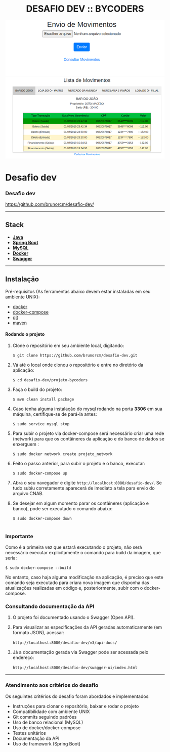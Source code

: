 <h1 align="center"> DESAFIO DEV :: BYCODERS </h1>

![Screenshot](https://github.com/brunorcm/desafio-dev/blob/main/imagens/cadastro.png)
![Screenshot](https://github.com/brunorcm/desafio-dev/blob/main/imagens/consulta.png)

# Desafio dev
### Desafio dev 

https://github.com/brunorcm/desafio-dev/

---

## Stack

- [**Java**](https://www.java.com/pt-BR/) 
- [**Spring Boot**](https://spring.io/projects/spring-boot) 
- [**MySQL**](https://www.mysql.com/) 
- [**Docker**](https://www.docker.com/) 
- [**Swagger**](https://swagger.io/specification/)

---

## Instalação

Pré-requisitos (As ferramentas abaixo devem estar instaladas em seu ambiente UNIX):

- [docker](https://www.docker.com/)
- [docker-compose](https://docs.docker.com/compose/)
- [git](https://git-scm.com/)
- [maven](https://maven.apache.org/)


#### Rodando o projeto


1. Clone o repositório em seu ambiente local, digitando:
    ```
    $ git clone https://github.com/brunorcm/desafio-dev.git
    ```
1. Vá até o local onde clonou o repositório e entre no diretório da aplicação:
    ```
    $ cd desafio-dev/projeto-bycoders 
    
    ```
1. Faça o build do projeto:
    ```
    $ mvn clean install package    
    
    ```
1. Caso tenha alguma instalação do mysql rodando na porta <b>3306</b> em sua máquina, certifique-se de pará-la antes:
     ```
    $ sudo service mysql stop
1. Para subir o projeto via docker-compose será necessário criar uma rede (network) para que os contâineres da aplicação e do banco de dados se enxerguem :
     ```
    $ sudo docker network create projeto_network
    
1. Feito o passo anterior, para subir o projeto e o banco, executar:
     ```
    $ sudo docker-compose up
    
    ```
1. Abra o seu navegador e digite `http://localhost:8080/desafio-dev/`. Se tudo subiu corretamente aparecerá de imediato a tela para envio do arquivo CNAB.

1. Se desejar em algum momento parar os contâineres (aplicação e banco), pode ser executado o comando abaixo:
     ```
    $ sudo docker-compose down
       
     ```
 
### Importante
    
Como é a primeira vez que estará executando o projeto, não será necessário executar explicitamente o comando para build da imagem, que seria:
    
    $ sudo docker-compose --build
    
    
No entanto, caso haja alguma modificação na aplicação, é preciso que este comando seja executado para criara nova imagem que disponha das atualizações realizadas em código e, posteriormente, subir com o docker-compose.


### Consultando documentação da API

1. O projeto foi documentado usando o Swagger (Open API).

1. Para visualizar as especificações da API geradas automaticamente (em formato JSON), acessar:

    
    `http://localhost:8080/desafio-dev/v3/api-docs/`
    
1. Já a documentação gerada via Swagger pode ser acessada pelo endereço:

    `http://localhost:8080/desafio-dev/swagger-ui/index.html`    

---

### Atendimento aos critérios do desafio

Os seguintes critérios do desafio foram abordados e implementados:
- Instruções para clonar o repositório, baixar e rodar o projeto
- Compatibilidade com ambiente UNIX
- Git commits seguindo padrões
- Uso de banco relacional (MySQL)
- Uso de docker/docker-compose
- Testes unitários
- Documentação da API 
- Uso de framework (Spring Boot)
  
